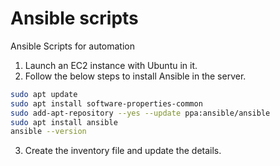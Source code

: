# Ansible scripts
Ansible Scripts for automation

1. Launch an EC2 instance with Ubuntu in it.
2. Follow the below steps to install Ansible in the server.

```sh
sudo apt update
sudo apt install software-properties-common
sudo add-apt-repository --yes --update ppa:ansible/ansible
sudo apt install ansible
ansible --version
```
3. Create the inventory file and update the details.

